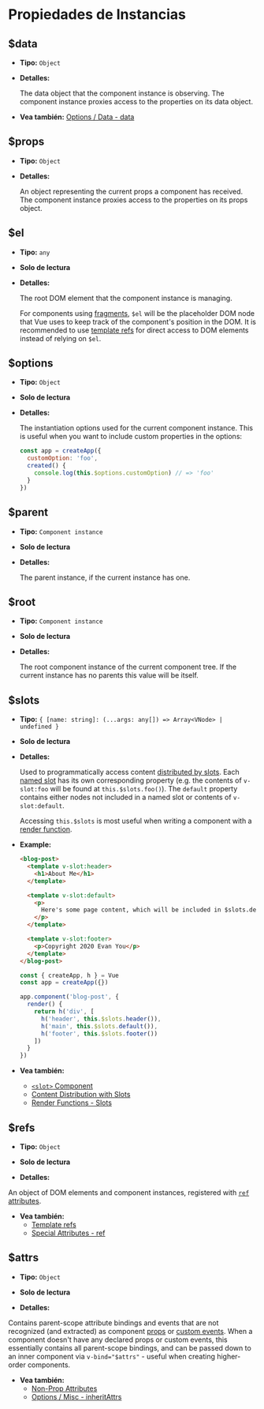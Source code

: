 # Propiedades de Instancias

## $data

- **Tipo:** `Object`

- **Detalles:**

  The data object that the component instance is observing. The component instance proxies access to the properties on its data object.

- **Vea también:** [Options / Data - data](./options-data.html#data-2)

## $props

- **Tipo:** `Object`

- **Detalles:**

  An object representing the current props a component has received. The component instance proxies access to the properties on its props object.

## $el

- **Tipo:** `any`

- **Solo de lectura**

- **Detalles:**

  The root DOM element that the component instance is managing.

  For components using [fragments](../guide/migration/fragments), `$el` will be the placeholder DOM node that Vue uses to keep track of the component's position in the DOM. It is recommended to use [template refs](../guide/component-template-refs.html) for direct access to DOM elements instead of relying on `$el`.

## $options

- **Tipo:** `Object`

- **Solo de lectura**

- **Detalles:**

  The instantiation options used for the current component instance. This is useful when you want to include custom properties in the options:

  ```js
  const app = createApp({
    customOption: 'foo',
    created() {
      console.log(this.$options.customOption) // => 'foo'
    }
  })
  ```

## $parent

- **Tipo:** `Component instance`

- **Solo de lectura**

- **Detalles:**

  The parent instance, if the current instance has one.

## $root

- **Tipo:** `Component instance`

- **Solo de lectura**

- **Detalles:**

  The root component instance of the current component tree. If the current instance has no parents this value will be itself.

## $slots

- **Tipo:** `{ [name: string]: (...args: any[]) => Array<VNode> | undefined }`

- **Solo de lectura**

- **Detalles:**

  Used to programmatically access content [distributed by slots](../guide/component-basics.html#content-distribution-with-slots). Each [named slot](../guide/component-slots.html#named-slots) has its own corresponding property (e.g. the contents of `v-slot:foo` will be found at `this.$slots.foo()`). The `default` property contains either nodes not included in a named slot or contents of `v-slot:default`.

  Accessing `this.$slots` is most useful when writing a component with a [render function](../guide/render-function.html).

- **Example:**

  ```html
  <blog-post>
    <template v-slot:header>
      <h1>About Me</h1>
    </template>

    <template v-slot:default>
      <p>
        Here's some page content, which will be included in $slots.default.
      </p>
    </template>

    <template v-slot:footer>
      <p>Copyright 2020 Evan You</p>
    </template>
  </blog-post>
  ```

  ```js
  const { createApp, h } = Vue
  const app = createApp({})

  app.component('blog-post', {
    render() {
      return h('div', [
        h('header', this.$slots.header()),
        h('main', this.$slots.default()),
        h('footer', this.$slots.footer())
      ])
    }
  })
  ```

- **Vea también:**
  - [`<slot>` Component](built-in-components.html#slot)
  - [Content Distribution with Slots](../guide/component-basics.html#content-distribution-with-slots)
  - [Render Functions - Slots](../guide/render-function.html#slots)

## $refs

- **Tipo:** `Object`

- **Solo de lectura**

- **Detalles:**

An object of DOM elements and component instances, registered with [`ref` attributes](../guide/component-template-refs.html).

- **Vea también:**
  - [Template refs](../guide/component-template-refs.html)
  - [Special Attributes - ref](./special-attributes.md#ref)

## $attrs

- **Tipo:** `Object`

- **Solo de lectura**

- **Detalles:**

Contains parent-scope attribute bindings and events that are not recognized (and extracted) as component [props](./options-data.html#props) or [custom events](./options-data.html#emits). When a component doesn't have any declared props or custom events, this essentially contains all parent-scope bindings, and can be passed down to an inner component via `v-bind="$attrs"` - useful when creating higher-order components.

- **Vea también:**
  - [Non-Prop Attributes](../guide/component-attrs.html)
  - [Options / Misc - inheritAttrs](./options-misc.html#inheritattrs)
